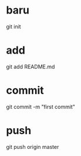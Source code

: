 # baru
git init

# add
git add README.md

# commit
git commit -m "first commit"

# push
git push origin master
